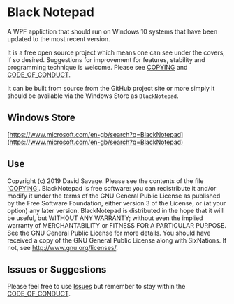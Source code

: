 # Black Notepad

A WPF appliction that should run on Windows 10 systems that have been updated to the most recent version. 

It is a free open source project which means one can see under the covers, if so desired. Suggestions for improvement for features, stability and programming technique is welcome. Please see [COPYING](COPYING) and [CODE_OF_CONDUCT](../CODE_OF_CONDUCT.md).

It can be built from source from the GitHub project site or more simply it should be available via the Windows Store as `BlackNotepad`.

## Windows Store

[https://www.microsoft.com/en-gb/search?q=BlackNotepad](https://www.microsoft.com/en-gb/search?q=BlackNotepad)

## Use

Copyright (c) 2019 David Savage. Please see the contents of the file ['COPYING'](../COPYING).
BlackNotepad is free software: you can redistribute it and/or modify it under the terms of the GNU General Public License as published by the Free Software Foundation, either version 3 of the License, or (at your option) any later version.
BlackNotepad is distributed in the hope that it will be useful, but WITHOUT ANY WARRANTY; without even the implied warranty of MERCHANTABILITY or FITNESS FOR A PARTICULAR PURPOSE. See the GNU General Public License for more details.
You should have received a copy of the GNU General Public License along with SixNations. If not, see http://www.gnu.org/licenses/.

## Issues or Suggestions

Please feel free to use [Issues](https://github.com/savaged/BlackNotepad/issues) but remember to stay within the [CODE_OF_CONDUCT](../CODE_OF_CONDUCT.md). 

